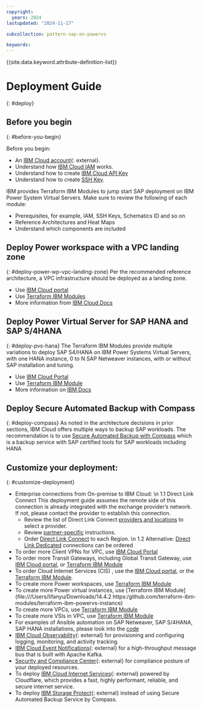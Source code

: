 ```yaml
---
copyright:
  years: 2024
lastupdated: "2024-11-17"

subcollection: pattern-sap-on-powervs

keywords:
---
```

{{site.data.keyword.attribute-definition-list}}

# Deployment Guide
{: #deploy}

## Before you begin
{: #before-you-begin}

Before you begin:
* An [IBM Cloud account](https://cloud.ibm.com/registration){: external}.
* Understand how [IBM Cloud IAM](https://cloud.ibm.com/docs/secure-enterprise?topic=secure-enterprise-iamoverview) works.
* Understand how to create [IBM Cloud API Key](https://test.cloud.ibm.com/docs-draft/account?topic=account-userapikey&interface=ui) 
* Understand how to create [SSH Key](https://test.cloud.ibm.com/docs/vpc?topic=vpc-ssh-keys&interface=ui).

IBM provides Terraform IBM Modules to jump start SAP deployment on IBM Power System Virtual Servers. Make sure to review the following of each module:
* Prerequisites, for example, IAM, SSH Keys, Schematics ID and so on
* Reference Architectures and Heat Maps
* Understand which components are included


## Deploy Power workspace with a VPC landing zone
{: #deploy-power-wp-vpc-landing-zone}
Per the recommended reference architecture, a VPC infrastructure should be deployed as a landing zone. 
* Use [IBM Cloud portal](https://cloud.ibm.com/catalog/architecture/deploy-arch-ibm-pvs-inf-2dd486c7-b317-4aaa-907b-42671485ad96-global?catalog_query=aHR0cHM6Ly9jbG91ZC5pYm0uY29tL2NhdGFsb2cjZGVwbG95YWJsZV9hcmNoaXRlY3R1cmVfdGFi)
* Use [Terraform IBM Modules](https://github.com/terraform-ibm-modules/terraform-ibm-powervs-sap)
* More information from [IBM Cloud Docs](//users/lifanyu/Downloads/1.https:/cloud.ibm.com/docs/sap-powervs?topic=sap-powervs-automation-solution-overview) 


## Deploy Power Virtual Server for SAP HANA and SAP S/4HANA 
{: #deploy-pvs-hana}
The Terraform IBM Modules provide multiple variations to deploy SAP S4/HANA on IBM Power Systems Virtual Servers, with one HANA instance, 0 to N SAP Netweaver instances, with or without SAP installation and tuning. 
* Use [IBM Cloud Portal](https://cloud.ibm.com/catalog/architecture/deploy-arch-ibm-pvs-sap-9aa6135e-75d5-467e-9f4a-ac2a21c069b8-global?catalog_query=aHR0cHM6Ly9jbG91ZC5pYm0uY29tL2NhdGFsb2cjZGVwbG95YWJsZV9hcmNoaXRlY3R1cmVfdGFi) 
* Use [Terraform IBM Module](https://github.com/terraform-ibm-modules/terraform-ibm-powervs-sap)
* More information on [IBM Docs](https:/cloud.ibm.com/docs/sap-powervs?topic=sap-powervs-automation-solution-overview)

## Deploy Secure Automated Backup with Compass 
{: #deploy-compass}
As noted in the architecture decisions in prior sections, IBM Cloud offers multiple ways to backup SAP workloads. The recommendation is to use [Secure Automated Backup with Compass](https://cloud.ibm.com/catalog/services/secure-automated-backup-with-compass?catalog_query=aHR0cHM6Ly9jbG91ZC5pYm0uY29tL2NhdGFsb2c%2Fc2VhcmNoPWNvbXBhc3Mjc2VhcmNoX3Jlc3VsdHM%3D) which is a backup service with SAP certified tools for SAP workloads including HANA

## Customize your deployment: 
{: #customize-deployment}

*  Enterprise connections from On-premise to IBM Cloud: \n
  1.1 Direct Link Connect
    This deployment guide assumes the remote side of this connection is already integrated with the exchange provider’s network. If not, please contact the provider to establish this connection.
    - Review the list of Direct Link Connect [providers and locations](https://test.cloud.ibm.com/docs-draft/dl?topic=dl-locations#connect-locations) to select a provider.
    - Review [partner-specific](https://test.cloud.ibm.com/docs-draft/dl?topic=dl-how-to-order-ibm-cloud-dl-connect#instructions-partner) instructions.
    - Order [Direct Link Connect](https://test.cloud.ibm.com/docs-draft/dl?topic=dl-how-to-order-ibm-cloud-dl-connect) to each Region. \n
  1.2 Alternative:  [Direct Link Dedicated](https://test.cloud.ibm.com/docs-draft/dl?topic=dl-how-to-order-ibm-cloud-dl-dedicated) connections can be ordered
*	 To order more Client VPNs for VPC, use [IBM Cloud Portal](https://cloud.ibm.com/vpc-ext/provision/vpnserver?catalog_query=aHR0cHM6Ly9jbG91ZC5pYm0uY29tL2NhdGFsb2c%2Fc2VhcmNoPVZQTiNzZWFyY2hfcmVzdWx0cw%3D%3D)
*	 To order more Transit Gateways, including Global Transit Gateway, use [IBM Cloud portal](https://cloud.ibm.com/interconnectivity/transit/provision?catalog_query=aHR0cHM6Ly9jbG91ZC5pYm0uY29tL2NhdGFsb2c%2Fc2VhcmNoPXRyYW5zaXQlMjUyMGdhdGV3YXkjc2VhcmNoX3Jlc3VsdHM%3D), or [Terraform IBM Module](https://github.com/terraform-ibm-modules/terraform-ibm-transit-gateway)
*  To order Cloud Internet Services (CIS) , use the [IBM Cloud portal](https://cloud.ibm.com/catalog/services/internet-services?catalog_query=aHR0cHM6Ly9jbG91ZC5pYm0uY29tL2NhdGFsb2c%2Fc2VhcmNoPWNpcyNzZWFyY2hfcmVzdWx0cw%3D%3D), or the [Terraform IBM Module](https://github.com/terraform-ibm-modules/terraform-ibm-cis).
*  To create more Power workspaces, use [Terraform IBM Module](https://github.com/terraform-ibm-modules/terraform-ibm-powervs-workspace)
*  To create more Power virtual instances, use [Terraform IBM Module](file:///Users/lifanyu/Downloads/14.4.2	https:/github.com/terraform-ibm-modules/terraform-ibm-powervs-instance)
*  To create more VPCs, use [Terraform IBM Module](https://github.com/terraform-ibm-modules/terraform-ibm-vpc)
*  To create more VSIs in VPC, use [Terraform IBM Module](https://github.com/terraform-ibm-modules/terraform-ibm-vpc-vsi)
*  For examples of Ansible automation on SAP Netweaver, SAP S/4HANA, SAP HANA installations, please look into the [code](https://github.com/terraform-ibm-modules/terraform-ibm-powervs-sap/tree/main/modules/ansible)
*  [IBM Cloud Observability](https://cloud.ibm.com/catalog/7a4d68b4-cf8b-40cd-a3d1-f49aff526eb3/architecture/deploy-arch-ibm-observability-a3137d28-79e0-479d-8a24-758ebd5a0eab-global){: external} for provisioning and configuring logging, monitoring, and activity tracking.
*  [IBM Cloud Event Notifications](https://cloud.ibm.com/catalog/7a4d68b4-cf8b-40cd-a3d1-f49aff526eb3/architecture/deploy-arch-ibm-event-notifications-c7ac3ee6-4f48-4236-b974-b0cd8c624a46-global){: external} for a high-throughput message bus that is built with Apache Kafka.
*  [Security and Compliance Center](https://cloud.ibm.com/catalog/7a4d68b4-cf8b-40cd-a3d1-f49aff526eb3/architecture/deploy-arch-ibm-scc-9423f9bc-1290-4c71-a9ac-01898bfa7ccc-global){: external} for compliance posture of your deployed resources.
*  To deploy [IBM Cloud Internet Services](https://github.com/terraform-ibm-modules/terraform-ibm-cis){: external} powered by Cloudflare, which provides a fast, highly performant, reliable, and secure internet service.
*  To deploy [IBM Storage Protect](https://cloud.ibm.com/catalog/content/SPonIBMCloud-20c54034-d319-48c0-beb6-0b4adc54265c-global?catalog_query=aHR0cHM6Ly9jbG91ZC5pYm0uY29tL2NhdGFsb2c%2Fc2VhcmNoPXN0b3JhZ2UlMjUyMHByb3RlY3Qjc2VhcmNoX3Jlc3VsdHM%3D){: external} instead of using Secure Automated Backup Service by Compass.

